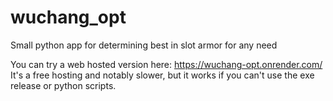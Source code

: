 # wuchang_opt
Small python app for determining best in slot armor for any need

You can try a web hosted version here: https://wuchang-opt.onrender.com/
It's a free hosting and notably slower, but it works if you can't use the exe release or python scripts.
